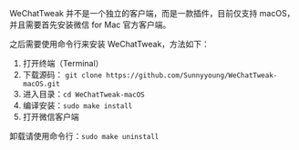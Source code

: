 WeChatTweak 并不是一个独立的客户端，而是一款插件，目前仅支持 macOS，并且需要首先安装微信 for Mac 官方客户端。

之后需要使用命令行来安装 WeChatTweak，方法如下：

1. 打开终端（Terminal）
2. 下载源码： `git clone https://github.com/Sunnyyoung/WeChatTweak-macOS.git`
3. 进入目录：`cd WeChatTweak-macOS`
4. 编译安装：`sudo make install`
5. 打开微信客户端

卸载请使用命令行：`sudo make uninstall`
